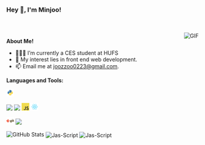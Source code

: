<h3 title="hehehe"> Hey 👋, I'm Minjoo!</h3>




<br />
<br />  


 

  <img align="right" alt="GIF" src="https://i.pinimg.com/originals/e4/26/70/e426702edf874b181aced1e2fa5c6cde.gif" />

**About Me!**

- 👨🏽‍💻 I’m currently a CES student at HUFS
- 🤔 My interest lies in front end web development.
- 📫 Email me at [joozzoo0223@gmail.com](mailto:joozzoo0223@gmail.com).



**Languages and Tools:**  


<code><img height="20" src="https://raw.githubusercontent.com/github/explore/80688e429a7d4ef2fca1e82350fe8e3517d3494d/topics/python/python.png"></code>  

<code><img height="20" src="https://upload.wikimedia.org/wikipedia/commons/thumb/6/61/HTML5_logo_and_wordmark.svg/768px-HTML5_logo_and_wordmark.svg.png"></code>
<code><img height="20" src="https://e7.pngegg.com/pngimages/239/228/png-clipart-html-css3-cascading-style-sheets-logo-markup-language-digital-agency-miscellaneous-blue.png"></code>
<code><img height="20" src="https://raw.githubusercontent.com/github/explore/80688e429a7d4ef2fca1e82350fe8e3517d3494d/topics/javascript/javascript.png"></code>
<code><img height="20" src="https://raw.githubusercontent.com/github/explore/80688e429a7d4ef2fca1e82350fe8e3517d3494d/topics/react/react.png"></code>


<code><img height="20" src="https://raw.githubusercontent.com/github/explore/80688e429a7d4ef2fca1e82350fe8e3517d3494d/topics/git/git.png"></code>
<code><img height="20" src="https://cdn.freebiesupply.com/logos/large/2x/figma-1-logo-png-transparent.png"></code>

<img src="https://github-readme-stats.vercel.app/api?username=mingzooo&show_icons=true&hide_border=true&count_private=true&theme=shades-of-purple&icon_color=fad000" alt="GitHub Stats">
<img align="center" src="https://github-readme-streak-stats.herokuapp.com/?user=mingzooo&count_private=true&theme=radical" alt="Jas-Script" />
<img align="center" width=500 src="https://github-readme-stats.vercel.app/api/top-langs/?username=mingzooo&count_private=true&theme=radical" alt="Jas-Script" />
